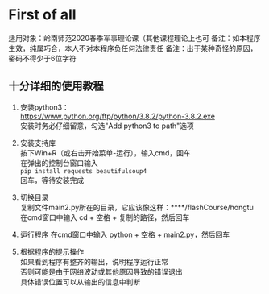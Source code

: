 # First of all
适用对象：岭南师范2020春季军事理论课（其他课程理论上也可
备注：如本程序生效，纯属巧合，本人不对本程序负任何法律责任
备注：出于某种奇怪的原因，密码不得少于6位字符


## 十分详细的使用教程
1. 安装python3：  
https://www.python.org/ftp/python/3.8.2/python-3.8.2.exe  
安装时务必仔细留意，勾选"Add python3 to path"选项  

2. 安装支持库  
按下Win+R（或右击开始菜单-运行），输入cmd，回车  
在弹出的控制台窗口输入  
<code>pip install requests beautifulsoup4</code>  
回车，等待安装完成  

3. 切换目录  
复制文件main2.py所在的目录，它应该像这样：****/flashCourse/hongtu  
在cmd窗口中输入 cd + 空格 + 复制的路径，然后回车  

4. 运行程序
在cmd窗口中输入 python + 空格 + main2.py，然后回车

5. 根据程序的提示操作  
如果看到程序有整齐的输出，说明程序运行正常  
否则可能是由于网络波动或其他原因导致的错误退出  
具体错误位置可以从输出的信息中判断